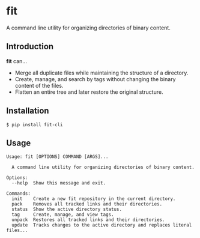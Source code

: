 # fit

A command line utility for organizing directories of binary content.

## Introduction

**fit** can...

* Merge all duplicate files while maintaining the structure of a
  directory.
* Create, manage, and search by tags without changing the
  binary content of the files.
* Flatten an entire tree and later restore the original structure.

## Installation
``` console
$ pip install fit-cli
```

## Usage

```
Usage: fit [OPTIONS] COMMAND [ARGS]...

  A command line utility for organizing directories of binary content.

Options:
  --help  Show this message and exit.

Commands:
  init    Create a new fit repository in the current directory.
  pack    Removes all tracked links and their directories.
  status  Show the active directory status.
  tag     Create, manage, and view tags.
  unpack  Restores all tracked links and their directories.
  update  Tracks changes to the active directory and replaces literal files...
```
